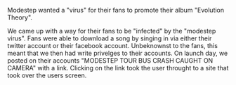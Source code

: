 Modestep wanted a "virus" for their fans to promote their album "Evolution Theory".

We came up with a way for their fans to be "infected" by the "modestep virus". Fans were able to download a song by singing in via either their twitter account or their facebook account. Unbeknownst to the fans, this meant that we then had write privelges to their accounts. On launch day, we posted on their accounts "MODESTEP TOUR BUS CRASH CAUGHT ON CAMERA" with a link. Clicking on the link took the user throught to a site that took over the users screen.